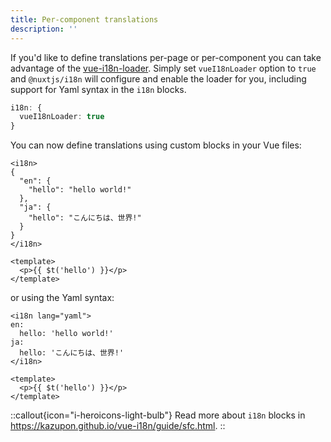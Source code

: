 ```yaml
---
title: Per-component translations
description: ''
---
```


If you'd like to define translations per-page or per-component you can take advantage of the [vue-i18n-loader](https://github.com/intlify/vue-i18n-loader). Simply set `vueI18nLoader` option to `true` and `@nuxtjs/i18n` will configure and enable the loader for you, including support for Yaml syntax in the `i18n` blocks.

```ts {}[nuxt.config.ts]
i18n: {
  vueI18nLoader: true
}
```

You can now define translations using custom blocks in your Vue files:

```vue
<i18n>
{
  "en": {
    "hello": "hello world!"
  },
  "ja": {
    "hello": "こんにちは、世界!"
  }
}
</i18n>

<template>
  <p>{{ $t('hello') }}</p>
</template>
```

or using the Yaml syntax:

```vue
<i18n lang="yaml">
en:
  hello: 'hello world!'
ja:
  hello: 'こんにちは、世界!'
</i18n>

<template>
  <p>{{ $t('hello') }}</p>
</template>
```

::callout{icon="i-heroicons-light-bulb"}
Read more about `i18n` blocks in https://kazupon.github.io/vue-i18n/guide/sfc.html.
::
